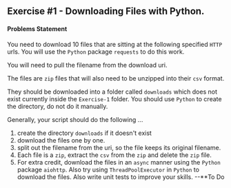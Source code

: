 ## Exercise #1 - Downloading Files with Python.

#### Problems Statement

You need to download 10 files that are sitting at the following specified
`HTTP` urls. You will use the `Python` package `requests` to do this
work.

You will need to pull the filename from the download uri.

The files are `zip` files that will also need to be unzipped into
their `csv` format.

They should be downloaded into a folder called `downloads` which
does not exist currently inside the `Exercise-1` folder. You should
use `Python` to create the directory, do not do it manually.

Generally, your script should do the following ...

1. create the directory `downloads` if it doesn't exist
2. download the files one by one.
3. split out the filename from the uri, so the file keeps its
   original filename.
4. Each file is a `zip`, extract the `csv` from the `zip` and delete
   the `zip` file.
5. For extra credit, download the files in an `async` manner using the
   `Python` package `aiohttp`. Also try using `ThreadPoolExecutor` in
   `Python` to download the files. Also write unit tests to improve your skills. --**To Do
